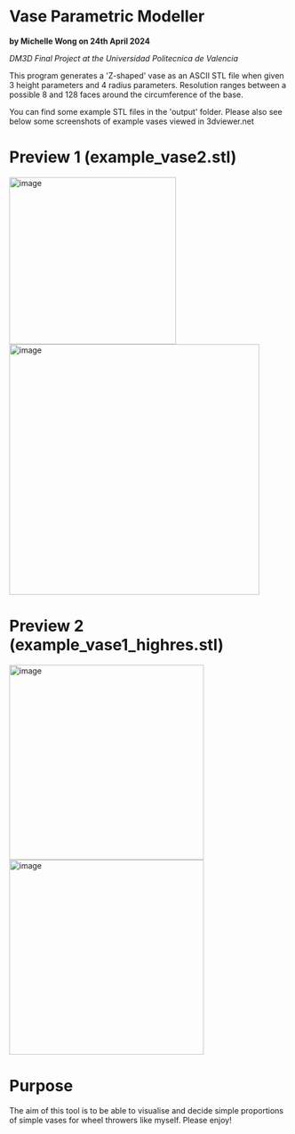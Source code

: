 # Vase Parametric Modeller
**by Michelle Wong on 24th April 2024**

_DM3D Final Project at the Universidad Politecnica de Valencia_

This program generates a 'Z-shaped' vase as an ASCII STL file when given 3 height parameters and 4 radius parameters. 
Resolution ranges between a possible 8 and 128 faces around the circumference of the base. 

You can find some example STL files in the 'output' folder.
Please also see below some screenshots of example vases viewed in 3dviewer.net 

# Preview 1 (example_vase2.stl)

<img width="300" alt="image" src="https://github.com/michellew0ng/VaseParametricModeller/assets/67090127/325402e9-2d25-4e5b-84ad-4e41a1d17022">
<img width="450" alt="image" src="https://github.com/michellew0ng/VaseParametricModeller/assets/67090127/6c0882ad-f4e2-4f7a-9847-ae6ead5f5a7c">

# Preview 2 (example_vase1_highres.stl)
<img width="350" alt="image" src="https://github.com/michellew0ng/VaseParametricModeller/assets/67090127/a8d68071-9539-4fb9-9ab7-6d38bcda357d">
<img width="350" alt="image" src="https://github.com/michellew0ng/VaseParametricModeller/assets/67090127/eb72a1a6-3456-4781-9850-a6165b901f86">

# Purpose
The aim of this tool is to be able to visualise and decide simple proportions of simple vases for wheel throwers like myself.
Please enjoy!
